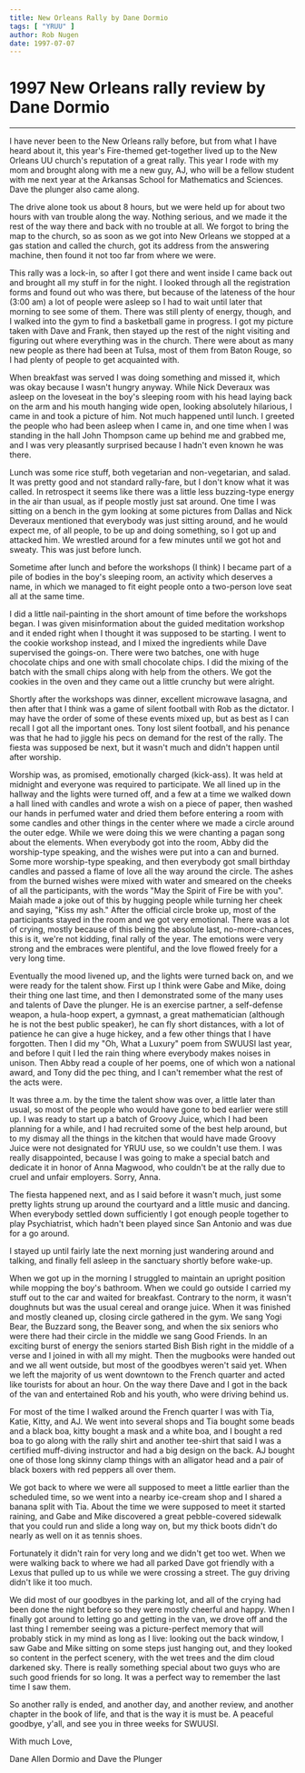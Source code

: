```yaml
---
title: New Orleans Rally by Dane Dormio
tags: [ "YRUU" ]
author: Rob Nugen
date: 1997-07-07
---
```


<h1>1997 New Orleans rally review by Dane Dormio</h1>

<hr>

<p>
I have never been to the New Orleans rally before, but from what I 
have heard about it, this year's Fire-themed get-together lived up to 
the New Orleans UU church's reputation of a great rally.  This year I 
rode with my mom and brought along with me a new guy, AJ, who will be 
a fellow student with me next year at the Arkansas School for 
Mathematics and Sciences.  Dave the plunger also came along.
</p>
<p>
The drive alone took us about 8 hours, but we were held up for about 
two hours with van trouble along the way.  Nothing serious, and we 
made it the rest of the way there and back with no trouble at all.  
We forgot to bring the map to the church, so as soon as we got into 
New Orleans we stopped at a gas station and called the church, got 
its address from the answering machine, then found it not too far 
from where we were.
</p>
<p>
This rally was a lock-in, so after I got there and went inside I came 
back out and brought all my stuff in for the night.  I looked through 
all the registration forms and found out who was there, but because 
of the lateness of the hour (3:00 am) a lot of people were asleep so 
I had to wait until later that morning to see some of them.  There 
was still plenty of energy, though, and I walked into the gym to find 
a basketball game in progress.  I got my picture taken with Dave and 
Frank, then stayed up the rest of the night visiting and figuring out 
where everything was in the church.  There were about as many new 
people as there had been at Tulsa, most of them from Baton Rouge, so 
I had plenty of people to get acquainted with.
</p>
<p>
When breakfast was served I was doing something and missed it, which 
was okay because I wasn't hungry anyway.  While Nick Deveraux was 
asleep on the loveseat in the boy's sleeping room with his head 
laying back on the arm and his mouth hanging wide open, looking 
absolutely hilarious, I came in and took a picture of him.  Not much 
happened until lunch.  I greeted the people who had been asleep when 
I came in, and one time when I was standing in the hall John Thompson 
came up behind me and grabbed me, and I was very pleasantly surprised 
because I hadn't even known he was there.
</p>
<p>
Lunch was some rice stuff, both vegetarian and non-vegetarian, and 
salad.  It was pretty good and not standard rally-fare, but I don't 
know what it was called.  In retrospect it seems like there was a 
little less buzzing-type energy in the air than usual, as if people 
mostly just sat around.  One time I was sitting on a bench in the 
gym looking at some pictures from Dallas and Nick Deveraux mentioned 
that everybody was just sitting around, and he would expect me, of 
all people, to be up and doing something, so I got up and attacked 
him.  We wrestled around for a few minutes until we got hot and 
sweaty.  This was just before lunch.
</p>
<p>
Sometime after lunch and before the workshops (I think) I became part 
of a pile of bodies in the boy's sleeping room, an activity which 
deserves a name, in which we managed to fit eight people onto a 
two-person love seat all at the same time.  
</p>
<p>
I did a little nail-painting in the short amount of time before the 
workshops began.  I was given misinformation about the guided 
meditation workshop and it ended right when I thought it was supposed 
to be starting.  I went to the cookie workshop instead, and I mixed 
the ingredients while Dave supervised the goings-on.  There were two 
batches, one with huge chocolate chips and one with small chocolate 
chips.  I did the mixing of the batch with the small chips along with 
help from the others.  We got the cookies in the oven and they came 
out a little crunchy but were alright.
</p>
<p>
Shortly after the workshops was dinner, excellent microwave lasagna, 
and then after that I think was a game of silent football with Rob as 
the dictator.  I may have the order of some of these events mixed up, 
but as best as I can recall I got all the important ones.  Tony lost 
silent football, and his penance was that he had to jiggle his pecs 
on demand for the rest of the rally.  The fiesta was supposed be 
next, but it wasn't much and didn't happen until after worship.
</p>
<p>
Worship was, as promised, emotionally charged (kick-ass).  It was 
held at midnight and everyone was required to participate.  We all 
lined up in the hallway and the lights were turned off, and a few at 
a time we walked down a hall lined with candles and wrote a wish on a 
piece of paper, then washed our hands in perfumed water and dried 
them before entering a room with some candles and other things in the 
center where we made a circle around the outer edge.  While we 
were doing this we were chanting a pagan song about the elements.  
When everybody got into the room, Abby did the worship-type 
speaking, and the wishes were put into a can and burned.  Some more 
worship-type speaking, and then everybody got small birthday candles 
and passed a flame of love all the way around the circle.  The ashes 
from the burned wishes were mixed with water and smeared on the 
cheeks of all the participants, with the words "May the Spirit of 
Fire be with you".  Maiah made a joke out of this by hugging 
people while turning her cheek and saying, "Kiss my ash."  After the 
official circle broke up, most of the participants stayed in the room 
and we got very emotional.  There was a lot of crying, mostly because 
of this being the absolute last, no-more-chances, this is it, we're 
not kidding, final rally of the year.  The emotions were very strong 
and the embraces were plentiful, and the love flowed freely for a 
very long time.
</p>
<p>
Eventually the mood livened up, and the lights were turned back on, 
and we were ready for the talent show.  First up I think were Gabe 
and Mike, doing their thing one last time, and then I demonstrated 
some of the many uses and talents of Dave the plunger.  He is an 
exercise partner, a self-defense weapon, a hula-hoop expert, a 
gymnast,  a great mathematician (although he is not the best public 
speaker), he can fly short distances, with a lot of patience he can 
give a huge hickey, and a few other things that I have forgotten.  
Then I did my "Oh, What a Luxury" poem from SWUUSI last year, and 
before I quit I led the rain thing where everybody makes noises in 
unison.  Then Abby read a couple of her poems, one of which won a 
national award, and Tony did the pec thing, and I can't remember what 
the rest of the acts were.
</p>
<p>
It was three a.m. by the time the talent show was over, a little 
later than usual, so most of the people who would have gone to bed 
earlier were still up.  I was ready to start up a batch of Groovy 
Juice, which I had been planning for a while, and I had recruited 
some of the best help around, but to my dismay all the things in the 
kitchen that would have made Groovy Juice were not designated for 
YRUU use, so we couldn't use them.  I was really disappointed, 
because I was going to make a special batch and dedicate it in honor 
of Anna Magwood, who couldn't be at the rally due to cruel and unfair 
employers.  Sorry, Anna.
</p>
<p>
The fiesta happened next, and as I said before it wasn't much, just 
some pretty lights strung up around the courtyard and a little music 
and dancing.  When everybody settled down sufficiently I got enough 
people together to play Psychiatrist, which hadn't been played since 
San Antonio and was due for a go around.
</p>
<p>
I stayed up until fairly late the next morning just wandering around 
and talking, and finally fell asleep in the sanctuary shortly before 
wake-up.
</p>
<p>
When we got up in the morning I struggled to maintain an upright 
position while mopping the boy's bathroom.  When we could go outside 
I carried my stuff out to the car and waited for breakfast.  Contrary 
to the norm, it wasn't doughnuts but was the usual cereal and orange 
juice.  When it was finished and mostly cleaned up, closing circle 
gathered in the gym.  We sang Yogi Bear, the Buzzard song, the Beaver 
song, and when the six seniors who were there had their circle in the 
middle we sang Good Friends.  In an exciting burst of energy the 
seniors started Bish Bish right in the middle of a verse and I joined 
in with all my might.  Then the mugbooks were handed out and we all 
went outside, but most of the goodbyes weren't said yet.  When we 
left the majority of us went downtown to the French quarter and 
acted like tourists for about an hour.  On the way there Dave and I 
got in the back of the van and entertained Rob and his youth, who 
were driving behind us.
</p>
<p>
For most of the time I walked around the French quarter I was with 
Tia, Katie, Kitty, and AJ.  We went into several shops and Tia bought 
some beads and a black boa, kitty bought a mask and a white boa, and 
I bought a red boa to go along with the rally shirt and another 
tee-shirt that said I was a certified muff-diving instructor and had 
a big design on the back.  AJ bought one of those long skinny clamp 
things with an alligator head and a pair of black boxers with red 
peppers all over them.
</p>
<p>
We got back to where we were all supposed to meet a little earlier 
than the scheduled time, so we went into a nearby ice-cream shop and 
I shared a banana split with Tia.  About the time we were supposed to 
meet it started raining, and Gabe and Mike discovered a great 
pebble-covered sidewalk that you could run and slide a long way on, 
but my thick boots didn't do nearly as well on it as tennis shoes.
</p>
<p>
Fortunately it didn't rain for very long and we didn't get too wet.  
When we were walking back to where we had all parked Dave got 
friendly with a Lexus that pulled up to us while we were crossing a 
street.  The guy driving didn't like it too much.
</p>
<p>
We did most of our goodbyes in the parking lot, and all of the 
crying had been done the night before so they were mostly cheerful 
and happy.  When I finally got around to letting go and getting in 
the van, we drove off and the last thing I remember seeing was a 
picture-perfect memory that will probably stick in my mind as long as 
I live:  looking out the back window, I saw Gabe and Mike sitting on 
some steps just hanging out, and they looked so content in the 
perfect scenery, with the wet trees and the dim cloud darkened sky.  
There is really something special about two guys who are such good 
friends for so long.  It was a perfect way to remember the last time 
I saw them.
</p>
<p>
So another rally is ended, and another day, and another review, and 
another chapter in the book of life, and that is the way it is must 
be.  A peaceful goodbye, y'all, and see you in three weeks for 
SWUUSI.
</p>
<p>
With much Love,
</p>
<p>
Dane Allen Dormio and Dave the Plunger
</p>

<p>
